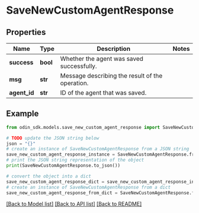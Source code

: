# SaveNewCustomAgentResponse


## Properties

Name | Type | Description | Notes
------------ | ------------- | ------------- | -------------
**success** | **bool** | Whether the agent was saved successfully. | 
**msg** | **str** | Message describing the result of the operation. | 
**agent_id** | **str** | ID of the agent that was saved. | 

## Example

```python
from odin_sdk.models.save_new_custom_agent_response import SaveNewCustomAgentResponse

# TODO update the JSON string below
json = "{}"
# create an instance of SaveNewCustomAgentResponse from a JSON string
save_new_custom_agent_response_instance = SaveNewCustomAgentResponse.from_json(json)
# print the JSON string representation of the object
print(SaveNewCustomAgentResponse.to_json())

# convert the object into a dict
save_new_custom_agent_response_dict = save_new_custom_agent_response_instance.to_dict()
# create an instance of SaveNewCustomAgentResponse from a dict
save_new_custom_agent_response_from_dict = SaveNewCustomAgentResponse.from_dict(save_new_custom_agent_response_dict)
```
[[Back to Model list]](../README.md#documentation-for-models) [[Back to API list]](../README.md#documentation-for-api-endpoints) [[Back to README]](../README.md)


